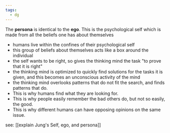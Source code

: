 ```yaml
---
tags:
  - dg
---
```

The **persona** is identical to the **ego**. This is the psychological self which is made from all the beliefs one has about themselves


- humans live within the confines of their psychological self
- this group of beliefs about themselves acts like a box around the individual
- the self wants to be right, so gives the thinking mind the task "to prove that it is right"
- the thinking mind is optimized to quickly find solutions for the tasks it is given, and this becomes an unconscious activity of the mind
- the thinking mind overlooks patterns that do not fit the search, and finds patterns that do. 
- This is why humans find what they are looking for. 
- This is why people easily remember the bad others do, but not so easily, the good. 
- This is why different humans can have opposing opinions on the same issue.



see: [[explain Jung's Self, ego, and persona]]